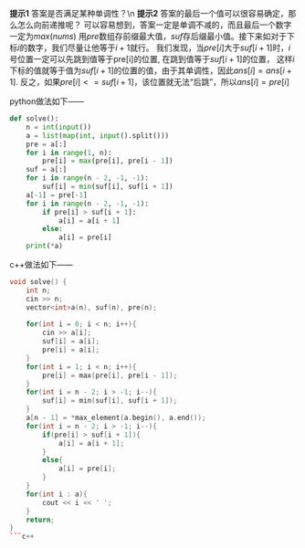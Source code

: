 **提示1** 答案是否满足某种单调性？\n
**提示2** 答案的最后一个值可以很容易确定，那么怎么向前递推呢？
可以容易想到，答案一定是单调不减的，而且最后一个数字一定为$max(nums)$
用$pre$数组存前缀最大值，$suf$存后缀最小值。接下来如对于下标$i$的数字，我们尽量让他等于$i+1$就行。
我们发现，当$pre[i]$大于$suf[i + 1]$时，$i$号位置一定可以先跳到值等于pre[i]的位置, 在跳到值等于$suf[i + 1]$的位置，
这样$i$下标的值就等于值为$suf[i + 1]$的位置的值，由于其单调性，因此$ans[i] = ans[i + 1]$.
反之，如果$pre[i] <= suf[i + 1]$，该位置就无法“后跳”，所以$ans[i] = pre[i]$


python做法如下——
```python 
def solve():
    n = int(input())
    a = list(map(int, input().split()))
    pre = a[:]
    for i in range(1, n):
        pre[i] = max(pre[i], pre[i - 1])
    suf = a[:]
    for i in range(n - 2, -1, -1):
        suf[i] = min(suf[i], suf[i + 1])
    a[-1] = pre[-1]
    for i in range(n - 2, -1, -1):
        if pre[i] > suf[i + 1]:
            a[i] = a[i + 1]
        else:
            a[i] = pre[i]
    print(*a)
```
c++做法如下——
```c++
void solve() {
    int n;
    cin >> n;
    vector<int>a(n), suf(n), pre(n);
    
    for(int i = 0; i < n; i++){
        cin >> a[i];
        suf[i] = a[i];
        pre[i] = a[i];
    }
    for(int i = 1; i < n; i++){
        pre[i] = max(pre[i], pre[i - 1]);
    }
    for(int i = n - 2; i > -1; i--){
        suf[i] = min(suf[i], suf[i + 1]);
    }
    a[n - 1] = *max_element(a.begin(), a.end());
    for(int i = n - 2; i > -1; i--){
        if(pre[i] > suf[i + 1]){
            a[i] = a[i + 1];
        }
        else{
            a[i] = pre[i];
        }
    }
    for(int i : a){
        cout << i << ' ';
    }
    return;
}
```c++
